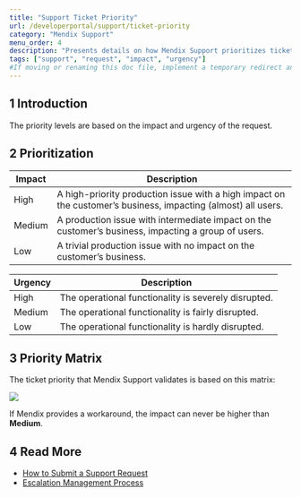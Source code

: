 ```yaml
---
title: "Support Ticket Priority"
url: /developerportal/support/ticket-priority
category: "Mendix Support"
menu_order: 4
description: "Presents details on how Mendix Support prioritizes tickets."
tags: ["support", "request", "impact", "urgency"]
#If moving or renaming this doc file, implement a temporary redirect and let the respective team know they should update the URL in the product. See Mapping to Products for more details.
---
```


## 1 Introduction

The priority levels are based on the impact and urgency of the request.

## 2 Prioritization

| Impact  | Description |
| ------- | ------- |
| High    | A high-priority production issue with a high impact on the customer’s business, impacting (almost) all users. |
| Medium  | A production issue with intermediate impact on the customer’s business, impacting a group of users. |
| Low     | A trivial production issue with no impact on the customer’s business. |

| Urgency | Description |
| ------- | ------- |
| High    | The operational functionality is severely disrupted. |
| Medium  | The operational functionality is fairly disrupted. |
| Low     | The operational functionality is hardly disrupted. |

## 3 Priority Matrix

The ticket priority that Mendix Support validates is based on this matrix:

![](/attachments/developerportal/support/ticket-priority/204371729-pic5.png)

If Mendix provides a workaround, the impact can never be higher than **Medium**.

## 4 Read More

* [How to Submit a Support Request](submit-support-request)
* [Escalation Management Process](escalation-management-process)
